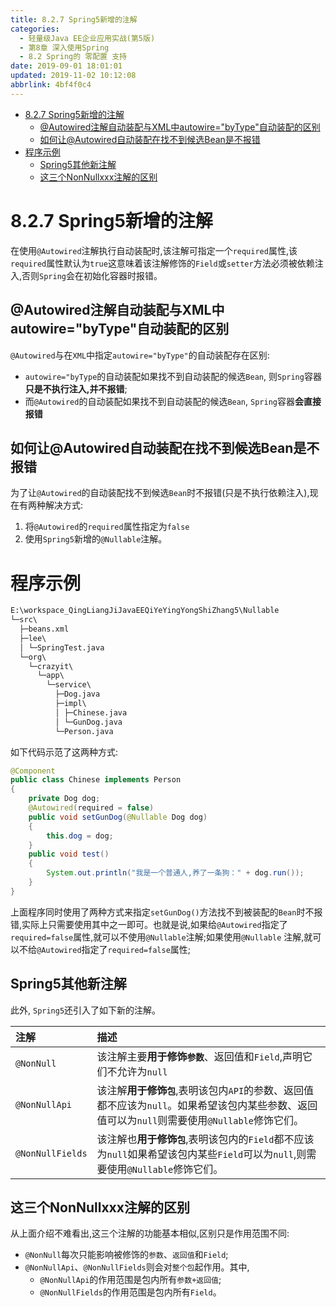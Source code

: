 ```yaml
---
title: 8.2.7 Spring5新增的注解
categories: 
  - 轻量级Java EE企业应用实战(第5版)
  - 第8章 深入使用Spring
  - 8.2 Spring的 零配置 支持
date: 2019-09-01 18:01:01
updated: 2019-11-02 10:12:08
abbrlink: 4bf4f0c4
---
```

<div id='my_toc'>

- [8.2.7 Spring5新增的注解](/JavaReadingNotes/4bf4f0c4/#8-2-7-Spring5新增的注解)
    - [@Autowired注解自动装配与XML中autowire="byType"自动装配的区别](/JavaReadingNotes/4bf4f0c4/#-Autowired注解自动装配与XML中autowire="byType"自动装配的区别)
    - [如何让@Autowired自动装配在找不到候选Bean是不报错](/JavaReadingNotes/4bf4f0c4/#如何让-Autowired自动装配在找不到候选Bean是不报错)
- [程序示例](/JavaReadingNotes/4bf4f0c4/#程序示例)
    - [Spring5其他新注解](/JavaReadingNotes/4bf4f0c4/#Spring5其他新注解)
    - [这三个NonNullxxx注解的区别](/JavaReadingNotes/4bf4f0c4/#这三个NonNullxxx注解的区别)

</div>
<!--more-->
<script>if (navigator.platform.toLowerCase() == 'win32'){document.getElementById('my_toc').style.display = 'none';}</script>

<!--end-->
<!--SSTStart-->
# 8.2.7 Spring5新增的注解 #
在使用`@Autowired`注解执行自动装配时,该注解可指定一个`required`属性,该`required`属性默认为`true`这意味着该注解修饰的`Field`或`setter`方法必须被依赖注入,否则`Spring`会在初始化容器时报错。
## @Autowired注解自动装配与XML中autowire="byType"自动装配的区别 ##
`@Autowired`与在`XML`中指定`autowire="byType"`的自动装配存在区别:
- `autowire="byType`的自动装配如果找不到自动装配的候选`Bean`, 则`Spring`容器**只是不执行注入,并不报错**;
- 而`@Autowired`的自动装配如果找不到自动装配的候选`Bean`, `Spring`容器**会直接报错**

## 如何让@Autowired自动装配在找不到候选Bean是不报错 ##
为了让`@Autowired`的自动装配找不到候选`Bean`时不报错(只是不执行依赖注入),现在有两种解决方式:
1. 将`@Autowired`的`required`属性指定为`false`
2. 使用`Spring5`新增的`@Nullable`注解。

# 程序示例 #
```cmd
E:\workspace_QingLiangJiJavaEEQiYeYingYongShiZhang5\Nullable
└─src\
  ├─beans.xml
  ├─lee\
  │ └─SpringTest.java
  └─org\
    └─crazyit\
      └─app\
        └─service\
          ├─Dog.java
          ├─impl\
          │ ├─Chinese.java
          │ └─GunDog.java
          └─Person.java
```
如下代码示范了这两种方式:
```java
@Component
public class Chinese implements Person
{
    private Dog dog;
    @Autowired(required = false)
    public void setGunDog(@Nullable Dog dog)
    {
        this.dog = dog;
    }
    public void test()
    {
        System.out.println("我是一个普通人,养了一条狗：" + dog.run());
    }
}
```
上面程序同时使用了两种方式来指定`setGunDog()`方法找不到被装配的`Bean`时不报错,实际上只需要使用其中之一即可。也就是说,如果给`@Autowired`指定了`required=false`属性,就可以不使用`@Nullable`注解;如果使用`@Nullable` 注解,就可以不给`@Autowired`指定了`required=false`属性;
## Spring5其他新注解 ##
此外, `Spring5`还引入了如下新的注解。

|注解|描述|
|:---|:---|
|`@NonNull`|该注解主要**用于修饰`参数`**、返回值和`Field`,声明它们不允许为`null`|
|`@NonNullApi`|该注解**用于修饰`包`**,表明该包内`API`的参数、返回值都不应该为`null`。如果希望该包内某些参数、返回值可以为`null`则需要使用`@Nullable`修饰它们。|
|`@NonNullFields`|该注解也**用于修饰`包`**,表明该包内的`Field`都不应该为`null`如果希望该包内某些`Field`可以为`null`,则需要使用`@Nullable`修饰它们。|
## 这三个NonNullxxx注解的区别 ##
从上面介绍不难看出,这三个注解的功能基本相似,区别只是作用范围不同:
- `@NonNull`每次只能影响被修饰的`参数`、`返回值`和`Field`;
- `@NonNullApi`、`@NonNullFields`则会对`整个包`起作用。其中, 
    - `@NonNullApi`的作用范围是包内所有`参数+返回值`;
    - `@NonNullFields`的作用范围是包内所有`Field`。

<!--SSTStop-->

